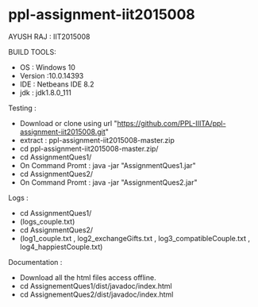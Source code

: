 # ppl-assignment-iit2015008

   AYUSH RAJ : IIT2015008
   
BUILD TOOLS:
   - OS : Windows 10
   - Version :10.0.14393
   - IDE : Netbeans IDE 8.2
   - jdk : jdk1.8.0_111
   
Testing :
   - Download or clone using url "https://github.com/PPL-IIITA/ppl-assignment-iit2015008.git"
   - extract : ppl-assignment-iit2015008-master.zip
   - cd ppl-assignment-iit2015008-master.zip/
   - cd AssignmentQues1/
   - On Command Promt :  java -jar "AssignmentQues1.jar" 
   - cd AssignmentQues2/
   - On Command Promt :  java -jar "AssignmentQues2.jar" 
   
Logs :
   - cd AssignmentQues1/
   - (logs_couple.txt)
   - cd AssignmentQues2/
   - (log1_couple.txt , log2_exchangeGifts.txt , log3_compatibleCouple.txt , log4_happiestCouple.txt)
   
Documentation :
   - Download all the html files access offline.
   - cd AssignementQues1/dist/javadoc/index.html
   - cd AssignementQues2/dist/javadoc/index.html
   
   
   
   
